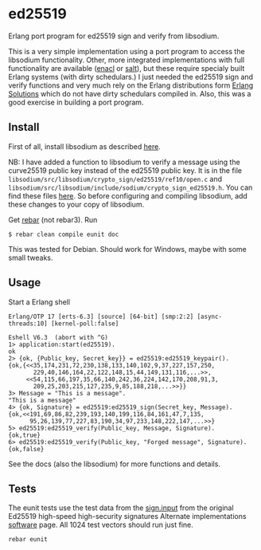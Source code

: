 # ed25519
Erlang port program for ed25519 sign and verify from libsodium.

This is a very simple implementation using a port program to access the libsodium functionality. Other, more integrated implementations with full functionality are available ([enacl](https://github.com/jlouis/enacl) or [salt](https://github.com/freza/salt)), but these require specialy built Erlang systems (with dirty schedulars.) I just needed the ed25519 sign and verify functions and very much rely on the Erlang distributions form [Erlang Solutions](https://www.erlang-solutions.com/downloads) which do not have dirty schedulars compiled in. Also, this was a good exercise in building a port program.

## Install
First of all, install libsodium as described [here](http://doc.libsodium.org/installation/README.html).

NB: I have added a function to libsodium to verify a message using the curve25519 public key instead of the ed25519 public key. It is in the file `libsodium/src/libsodium/crypto_sign/ed25519/ref10/open.c` and `libsodium/src/libsodium/include/sodium/crypto_sign_ed25519.h`. You can find these files [here](https://github.com/schnef/libsodium). So before configuring and compiling libsodium, add these changes to your copy of libsodium.

Get [rebar](https://github.com/rebar/rebar/wiki) (not rebar3). 
Run
```
$ rebar clean compile eunit doc
```
This was tested for Debian. Should work for Windows, maybe with some small tweaks.

## Usage
Start a Erlang shell
```
Erlang/OTP 17 [erts-6.3] [source] [64-bit] [smp:2:2] [async-threads:10] [kernel-poll:false]

Eshell V6.3  (abort with ^G)
1> application:start(ed25519).
ok
2> {ok, {Public_key, Secret_key}} = ed25519:ed25519_keypair().
{ok,{<<35,174,231,72,230,138,133,140,102,9,37,227,157,250,
       229,40,146,164,22,122,148,15,44,149,131,116,...>>,
     <<54,115,66,197,35,66,140,242,36,224,142,170,208,91,3,
       209,25,203,215,127,235,9,85,188,218,...>>}}
3> Message = "This is a message".                             
"This is a message"
4> {ok, Signature} = ed25519:ed25519_sign(Secret_key, Message).
{ok,<<191,69,86,82,239,193,140,199,116,84,161,47,7,135,
      95,26,139,77,227,83,190,34,97,233,148,222,147,...>>}
5> ed25519:ed25519_verify(Public_key, Message, Signature).
{ok,true}
6> ed25519:ed25519_verify(Public_key, "Forged message", Signature).
{ok,false}

```
See the docs (also the libsodium) for more functions and details. 

## Tests
The eunit tests use the test data from the [sign.input](http://ed25519.cr.yp.to/python/sign.input) from the original Ed25519 high-speed high-security signatures Alternate implementations [software](http://ed25519.cr.yp.to/software.html) page. All 1024 test vectors should run just fine.
```
rebar eunit
```